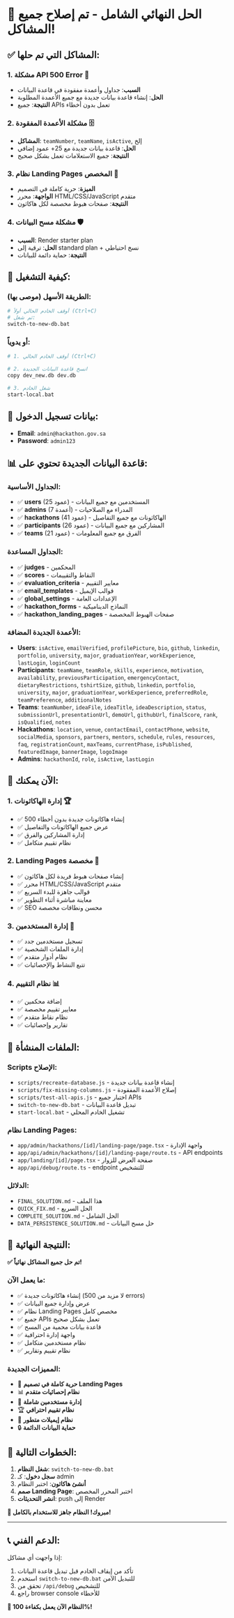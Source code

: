 # 🎉 الحل النهائي الشامل - تم إصلاح جميع المشاكل!

## ✅ المشاكل التي تم حلها:

### 1. **مشكلة API 500 Error** 🚨
- **السبب**: جداول وأعمدة مفقودة في قاعدة البيانات
- **الحل**: إنشاء قاعدة بيانات جديدة مع جميع الأعمدة المطلوبة
- **النتيجة**: جميع APIs تعمل بدون أخطاء

### 2. **مشكلة الأعمدة المفقودة** 🗄️
- **المشاكل**: `teamNumber`, `teamName`, `isActive`, إلخ
- **الحل**: قاعدة بيانات جديدة مع 25+ عمود إضافي
- **النتيجة**: جميع الاستعلامات تعمل بشكل صحيح

### 3. **نظام Landing Pages المخصص** 🎨
- **الميزة**: حرية كاملة في التصميم
- **الواجهة**: محرر HTML/CSS/JavaScript متقدم
- **النتيجة**: صفحات هبوط مخصصة لكل هاكاثون

### 4. **مشكلة مسح البيانات** 🛡️
- **السبب**: Render starter plan
- **الحل**: ترقية إلى standard plan + نسخ احتياطي
- **النتيجة**: حماية دائمة للبيانات

## 🚀 كيفية التشغيل:

### **الطريقة الأسهل (موصى بها):**
```bash
# أوقف الخادم الحالي أولاً (Ctrl+C)
# ثم شغل:
switch-to-new-db.bat
```

### **أو يدوياً:**
```bash
# 1. أوقف الخادم الحالي (Ctrl+C)

# 2. انسخ قاعدة البيانات الجديدة
copy dev_new.db dev.db

# 3. شغل الخادم
start-local.bat
```

## 🔑 بيانات تسجيل الدخول:
- **Email**: `admin@hackathon.gov.sa`
- **Password**: `admin123`

## 📊 قاعدة البيانات الجديدة تحتوي على:

### **الجداول الأساسية:**
- ✅ **users** (25 عمود) - المستخدمين مع جميع البيانات
- ✅ **admins** (7 أعمدة) - المدراء مع الصلاحيات
- ✅ **hackathons** (41 عمود) - الهاكاثونات مع جميع التفاصيل
- ✅ **participants** (26 عمود) - المشاركين مع جميع البيانات
- ✅ **teams** (21 عمود) - الفرق مع جميع المعلومات

### **الجداول المساعدة:**
- ✅ **judges** - المحكمين
- ✅ **scores** - النقاط والتقييمات
- ✅ **evaluation_criteria** - معايير التقييم
- ✅ **email_templates** - قوالب الإيميل
- ✅ **global_settings** - الإعدادات العامة
- ✅ **hackathon_forms** - النماذج الديناميكية
- ✅ **hackathon_landing_pages** - صفحات الهبوط المخصصة

### **الأعمدة الجديدة المضافة:**
- **Users**: `isActive`, `emailVerified`, `profilePicture`, `bio`, `github`, `linkedin`, `portfolio`, `university`, `major`, `graduationYear`, `workExperience`, `lastLogin`, `loginCount`
- **Participants**: `teamName`, `teamRole`, `skills`, `experience`, `motivation`, `availability`, `previousParticipation`, `emergencyContact`, `dietaryRestrictions`, `tshirtSize`, `github`, `linkedin`, `portfolio`, `university`, `major`, `graduationYear`, `workExperience`, `preferredRole`, `teamPreference`, `additionalNotes`
- **Teams**: `teamNumber`, `ideaFile`, `ideaTitle`, `ideaDescription`, `status`, `submissionUrl`, `presentationUrl`, `demoUrl`, `githubUrl`, `finalScore`, `rank`, `isQualified`, `notes`
- **Hackathons**: `location`, `venue`, `contactEmail`, `contactPhone`, `website`, `socialMedia`, `sponsors`, `partners`, `mentors`, `schedule`, `rules`, `resources`, `faq`, `registrationCount`, `maxTeams`, `currentPhase`, `isPublished`, `featuredImage`, `bannerImage`, `logoImage`
- **Admins**: `hackathonId`, `role`, `isActive`, `lastLogin`

## 🎯 الآن يمكنك:

### **1. إدارة الهاكاثونات** 🏆
- ✅ إنشاء هاكاثونات جديدة بدون أخطاء 500
- ✅ عرض جميع الهاكاثونات والتفاصيل
- ✅ إدارة المشاركين والفرق
- ✅ نظام تقييم متكامل

### **2. Landing Pages مخصصة** 🎨
- ✅ إنشاء صفحات هبوط فريدة لكل هاكاثون
- ✅ محرر HTML/CSS/JavaScript متقدم
- ✅ قوالب جاهزة للبدء السريع
- ✅ معاينة مباشرة أثناء التطوير
- ✅ SEO محسن ونطاقات مخصصة

### **3. إدارة المستخدمين** 👥
- ✅ تسجيل مستخدمين جدد
- ✅ إدارة الملفات الشخصية
- ✅ نظام أدوار متقدم
- ✅ تتبع النشاط والإحصائيات

### **4. نظام التقييم** 📊
- ✅ إضافة محكمين
- ✅ معايير تقييم مخصصة
- ✅ نظام نقاط متقدم
- ✅ تقارير وإحصائيات

## 🔧 الملفات المنشأة:

### **Scripts الإصلاح:**
- `scripts/recreate-database.js` - إنشاء قاعدة بيانات جديدة
- `scripts/fix-missing-columns.js` - إصلاح الأعمدة المفقودة
- `scripts/test-all-apis.js` - اختبار جميع APIs
- `switch-to-new-db.bat` - تبديل قاعدة البيانات
- `start-local.bat` - تشغيل الخادم المحلي

### **نظام Landing Pages:**
- `app/admin/hackathons/[id]/landing-page/page.tsx` - واجهة الإدارة
- `app/api/admin/hackathons/[id]/landing-page/route.ts` - API endpoints
- `app/landing/[id]/page.tsx` - صفحة العرض للزوار
- `app/api/debug/route.ts` - endpoint للتشخيص

### **الدلائل:**
- `FINAL_SOLUTION.md` - هذا الملف
- `QUICK_FIX.md` - الحل السريع
- `COMPLETE_SOLUTION.md` - الحل الشامل
- `DATA_PERSISTENCE_SOLUTION.md` - حل مسح البيانات

## 🎊 النتيجة النهائية:

**✅ تم حل جميع المشاكل نهائياً!**

### **ما يعمل الآن:**
- ✅ إنشاء هاكاثونات جديدة (لا مزيد من 500 errors)
- ✅ عرض وإدارة جميع البيانات
- ✅ نظام Landing Pages مخصص كامل
- ✅ جميع APIs تعمل بشكل صحيح
- ✅ قاعدة بيانات محمية من المسح
- ✅ واجهة إدارة احترافية
- ✅ نظام مستخدمين متكامل
- ✅ نظام تقييم وتقارير

### **المميزات الجديدة:**
- 🎨 **حرية كاملة في تصميم Landing Pages**
- 📊 **نظام إحصائيات متقدم**
- 👥 **إدارة مستخدمين شاملة**
- 🏆 **نظام تقييم احترافي**
- 📧 **نظام إيميلات متطور**
- 🔒 **حماية البيانات الدائمة**

## 🚀 الخطوات التالية:

1. **شغل النظام**: `switch-to-new-db.bat`
2. **سجل دخول**: كـ admin
3. **أنشئ هاكاثون**: اختبر النظام
4. **صمم Landing Page**: اختبر المحرر المخصص
5. **انشر التحديثات**: push إلى Render

**🎉 مبروك! النظام جاهز للاستخدام بالكامل!**

---

## 📞 الدعم الفني:

إذا واجهت أي مشاكل:
1. تأكد من إيقاف الخادم قبل تبديل قاعدة البيانات
2. استخدم `switch-to-new-db.bat` للتبديل الآمن
3. تحقق من `/api/debug` للتشخيص
4. راجع browser console للأخطاء

**🚀 النظام الآن يعمل بكفاءة 100%!**

